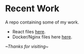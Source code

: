 # Recent Work
A repo containing some of my work.

- React files [here](./React_Typeahead).
- Docker/Nginx files here [here](./Docker_Nginx_PHP).

*\~Thanks for visiting\~*
